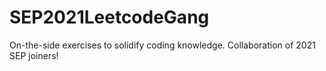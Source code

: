 # SEP2021LeetcodeGang
On-the-side exercises to solidify coding knowledge. Collaboration of 2021 SEP joiners! 
